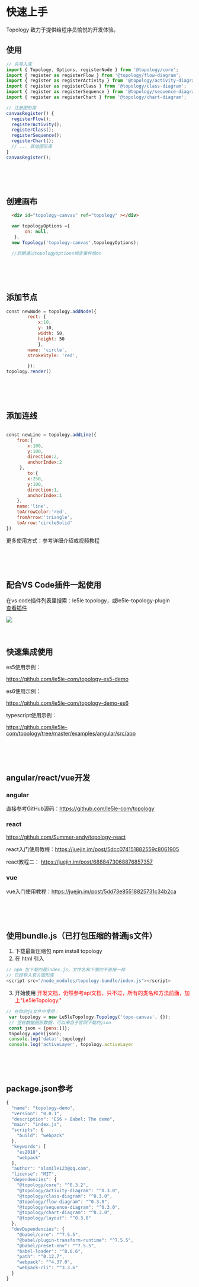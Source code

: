 # 快速上手

Topology 致力于提供给程序员愉悦的开发体验。




  

## 使用

<div class="try-code">

```typescript
// 先导入库
import { Topology, Options, registerNode } from '@topology/core';
import { register as registerFlow } from '@topology/flow-diagram';
import { register as registerActivity } from '@topology/activity-diagram';
import { register as registerClass } from '@topology/class-diagram';
import { register as registerSequence } from '@topology/sequence-diagram';
import { register as registerChart } from '@topology/chart-diagram';

// 注册图形库
canvasRegister() {
  registerFlow();
  registerActivity();
  registerClass();
  registerSequence();
  registerChart();
  // ... 其他图形库
}
canvasRegister();
```
</div>

<br>
<br>
<br>

## 创建画布
<div class="try-code">

  ``` html
    <div id="topology-canvas" ref="topology" ></div>
  ```
  ``` javascript
    var topologyOptions ={
         on: null,
     },
    new Topology('topology-canvas',topologyOptions);

    //后期通过topologyOptions绑定事件给on
  ```
  </div>

<br>
<br>
<br>

##  添加节点
<div class="try-code">

```javascript
const newNode = topology.addNode({
        rect: {
            x:10,
            y: 10,
            width: 50,
            height: 50
            },
        name: 'circle',
        strokeStyle: 'red',

        });
topology.render()
```
</div>

<br>
<br>
<br>

## 添加连线
<div class="try-code">

```javascript

const newLine = topology.addLine({
    from:{
        x:100,
        y:100,
        direction:2,
        anchorIndex:2
     },
        to:{
        x:250,
        y:100,
        direction:1,
        anchorIndex:1
    },
    name:'line',
    toArrowColor:'red',
    fromArrow:'triangle',
    toArrow:'circleSolid'
}) 

``` 
</div>
 
更多使用方式：参考详细介绍或视频教程

<br>
<br>
<br>

##  配合VS Code插件一起使用

在vs code插件列表里搜索：le5le topology，或le5le-topology-plugin<br>
[查看插件](https://www.oschina.net/p/topology)

<img src="https://oscimg.oschina.net/oscnet/up-5fc6838bd6c9c51536109628f41fa47e0c1.png" style="max-width:80%">

<br>
<br>
<br>

## 快速集成使用
 
es5使用示例：

https://github.com/le5le-com/topology-es5-demo

es6使用示例：


https://github.com/le5le-com/topology-demo-es6

typescript使用示例：


https://github.com/le5le-com/topology/tree/master/examples/angular/src/app

<br>
<br>
<br>

## angular/react/vue开发

### angular
直接参考GitHub源码：https://github.com/le5le-com/topology

### react

https://github.com/Summer-andy/topology-react

react入门使用教程：https://juejin.im/post/5dcc074151882559c8061905

react教程二： https://juejin.im/post/6888473068876857357

### vue 

vue入门使用教程：https://juejin.im/post/5dd73e85518825731c34b2ca
 
<br>
<br>
<br>

 ## 使用bundle.js（已打包压缩的普通js文件）

 1. 下载最新压缩包
  npm install topology
 2. 在 html 引入

   ``` javascript
   // npm 包下载的是index.js，文件名和下面的不直接一样
// 已经导入官方图形库
<script src="/node_modules/topology-bundle/index.js"></script>
   ```
 3. 开始使用
   <font color=red>开发文档，仍然参考api文档，只不过，所有的类名和方法前面，加上"Le5leTopology." </font>
   
<div class="try-code">

   ```javascript
   // 在你的js文件中使用：
    var topology = new Le5leTopology.Topology('topo-canvas', {});
    // 空白数据图形数据，可以来自于官网下载的json
    const json = {pens:[]};
    topology.open(json);
    console.log('data:',topology)
    console.log('activeLayer', topology.activeLayer
   ```
</div>

<br>
<br>
<br>

## package.json参考 

<div class="try-code">

```javascript
{
  "name": "topology-demo",
  "version": "0.0.1",
  "description": "ES6 + Babel: The demo",
  "main": "index.js",
  "scripts": {
    "build": "webpack"
  },
  "keywords": [
    "es2018",
    "webpack"
  ],
  "author": "alsmile123@qq.com",
  "license": "MIT",
  "dependencies": {
    "@topology/core": "^0.3.2",
    "@topology/activity-diagram": "^0.3.0",
    "@topology/class-diagram": "^0.3.0",   
    "@topology/flow-diagram": "^0.3.0",
    "@topology/sequence-diagram": "^0.3.0",
    "@topology/chart-diagram": "^0.3.0",
    "@topology/layout": "^0.3.0"
  },
  "devDependencies": {
    "@babel/core": "^7.5.5",
    "@babel/plugin-transform-runtime": "^7.5.5",
    "@babel/preset-env": "^7.5.5",
    "babel-loader": "^8.0.6",
    "path": "^0.12.7",
    "webpack": "^4.37.0",
    "webpack-cli": "^3.3.6"
  }
}
```
</div>